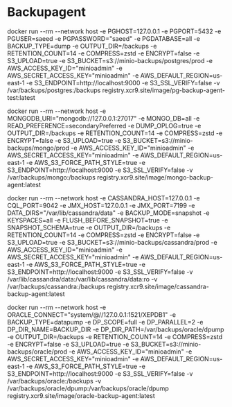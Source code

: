 # Backupagent

docker run --rm --network host   -e PGHOST=127.0.0.1   -e PGPORT=5432   -e PGUSER=saeed   -e PGPASSWORD="saeed"   -e PGDATABASE=all   -e BACKUP_TYPE=dump   -e OUTPUT_DIR=/backups   -e RETENTION_COUNT=14   -e COMPRESS=zstd   -e ENCRYPT=false   -e S3_UPLOAD=true   -e S3_BUCKET=s3://minio-backups/postgres/prod   -e AWS_ACCESS_KEY_ID="minioadmin"   -e AWS_SECRET_ACCESS_KEY="minioadmin"   -e AWS_DEFAULT_REGION=us-east-1   -e S3_ENDPOINT=http://localhost:9000   -e S3_SSL_VERIFY=false   -v /var/backups/postgres:/backups   registry.xcr9.site/image/pg-backup-agent-test:latest


docker run --rm --network host   -e MONGODB_URI="mongodb://127.0.0.1:27017"   -e MONGO_DB=all   -e READ_PREFERENCE=secondaryPreferred   -e DUMP_OPLOG=true   -e OUTPUT_DIR=/backups   -e RETENTION_COUNT=14   -e COMPRESS=zstd   -e ENCRYPT=false   -e S3_UPLOAD=true   -e S3_BUCKET=s3://minio-backups/mongo/prod   -e AWS_ACCESS_KEY_ID="minioadmin"   -e AWS_SECRET_ACCESS_KEY="minioadmin"   -e AWS_DEFAULT_REGION=us-east-1   -e AWS_S3_FORCE_PATH_STYLE=true   -e S3_ENDPOINT=http://localhost:9000   -e S3_SSL_VERIFY=false   -v /var/backups/mongo:/backups   registry.xcr9.site/image/mongo-backup-agent:latest


docker run --rm --network host   -e CASSANDRA_HOST=127.0.0.1   -e CQL_PORT=9042   -e JMX_HOST=127.0.0.1   -e JMX_PORT=7199   -e DATA_DIRS="/var/lib/cassandra/data"   -e BACKUP_MODE=snapshot   -e KEYSPACES=all   -e FLUSH_BEFORE_SNAPSHOT=true   -e SNAPSHOT_SCHEMA=true   -e OUTPUT_DIR=/backups   -e RETENTION_COUNT=14   -e COMPRESS=zstd   -e ENCRYPT=false   -e S3_UPLOAD=true   -e S3_BUCKET=s3://minio-backups/cassandra/prod   -e AWS_ACCESS_KEY_ID="minioadmin"   -e AWS_SECRET_ACCESS_KEY="minioadmin"   -e AWS_DEFAULT_REGION=us-east-1   -e AWS_S3_FORCE_PATH_STYLE=true   -e S3_ENDPOINT=http://localhost:9000   -e S3_SSL_VERIFY=false   -v /var/lib/cassandra/data:/var/lib/cassandra/data:ro   -v /var/backups/cassandra:/backups   registry.xcr9.site/image/cassandra-backup-agent:latest


docker run --rm --network host   -e ORACLE_CONNECT="system/<PASSWORD>@//127.0.0.1:1521/XEPDB1"   -e BACKUP_TYPE=datapump   -e DP_SCOPE=full   -e DP_PARALLEL=2   -e DP_DIR_NAME=BACKUP_DIR   -e DP_DIR_PATH=/var/backups/oracle/dpump   -e OUTPUT_DIR=/backups   -e RETENTION_COUNT=14   -e COMPRESS=zstd   -e ENCRYPT=false   -e S3_UPLOAD=true   -e S3_BUCKET=s3://minio-backups/oracle/prod   -e AWS_ACCESS_KEY_ID="minioadmin"   -e AWS_SECRET_ACCESS_KEY="minioadmin"   -e AWS_DEFAULT_REGION=us-east-1   -e AWS_S3_FORCE_PATH_STYLE=true   -e S3_ENDPOINT=http://localhost:9000   -e S3_SSL_VERIFY=false   -v /var/backups/oracle:/backups   -v /var/backups/oracle/dpump:/var/backups/oracle/dpump   registry.xcr9.site/image/oracle-backup-agent:latest
